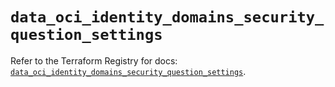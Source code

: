 # `data_oci_identity_domains_security_question_settings`

Refer to the Terraform Registry for docs: [`data_oci_identity_domains_security_question_settings`](https://registry.terraform.io/providers/oracle/oci/6.18.0/docs/data-sources/identity_domains_security_question_settings).

